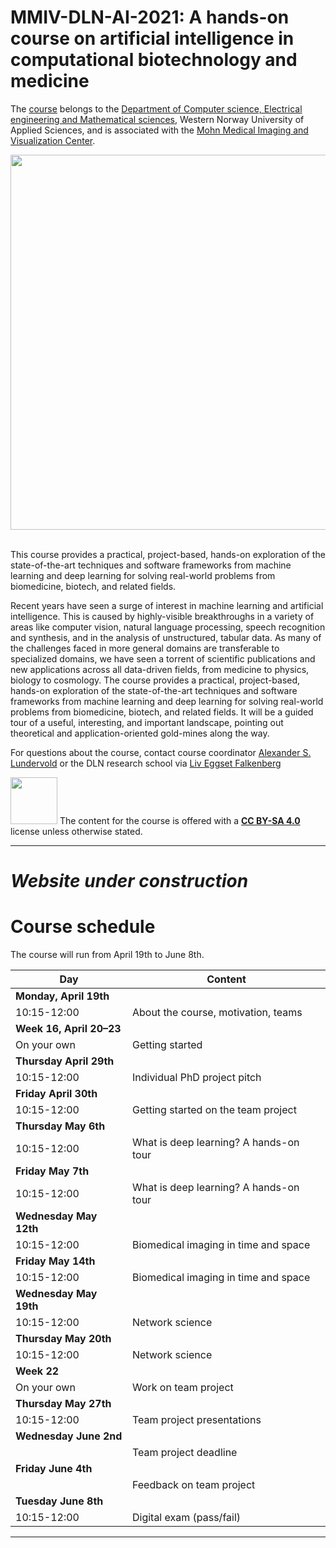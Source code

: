# MMIV-DLN-AI-2021: A hands-on course on artificial intelligence in computational biotechnology and medicine 

The [course](https://www.digitallifenorway.org/research-school/events/a-hands-on-introduction-to-artificial-intelligence.html) belongs to the [Department of Computer science, Electrical engineering and Mathematical sciences](https://www.hvl.no/en/about/management/faculty-of-engineering-and-science/department-of-computer-science-electrical-engineering-and-mathematical-sciences-ny-side), Western Norway University of Applied Sciences, and is associated with the [Mohn Medical Imaging and Visualization Center](https://mmiv.no/).

<div style="text-align:center"><img src="./assets/dln-ai_logo.png" width="600"></div> <br>

This course provides a practical, project-based, hands-on exploration of the state-of-the-art techniques and software frameworks from machine learning and deep learning for solving real-world problems from biomedicine, biotech, and related fields. 

Recent years have seen a surge of interest in machine learning and artificial intelligence. This is caused by highly-visible breakthroughs in a variety of areas like computer vision, natural language processing, speech recognition and synthesis, and in the analysis of unstructured, tabular data. As many of the challenges faced in more general domains are transferable to specialized domains, we have seen a torrent of scientific publications and new applications across all data-driven fields, from medicine to physics, biology to cosmology. The course provides a practical, project-based, hands-on exploration of the state-of-the-art techniques and software frameworks from machine learning and deep learning for solving real-world problems from biomedicine, biotech, and related fields. It will be a guided tour of a useful, interesting, and important landscape, pointing out theoretical and application-oriented gold-mines along the way. 

For questions about the course, contact course coordinator [Alexander S. Lundervold](https://www.hvl.no/en/employee/?user=3610493) or the DLN research school via [Liv Eggset Falkenberg](liv.falkenberg@ntnu.no)



<img src="./assets/cc_by_sa.png" width="75"> The content for the course is offered with a <b><a href="http://creativecommons.org/licenses/by-sa/4.0">CC BY-SA 4.0</a></b> license unless otherwise stated.


______________________________________________________


# _Website under construction_

# Course schedule

The course will run from April 19th to June 8th. 


| Day       |  Content  
|------------|------------
|**Monday, April 19th**|                                                  |               
|10:15-12:00 | About the course, motivation, teams |
|**Week 16, April 20&ndash;23**|                                                |               
|On your own | Getting started| 
|**Thursday April 29th**|                                                  |               
|10:15-12:00 | Individual PhD project pitch | 
|**Friday April 30th**|                                                  |               
|10:15-12:00 | Getting started on the team project | 
|**Thursday May 6th**|                                                  |               
|10:15-12:00 | What is deep learning? A hands-on tour | 
|**Friday May 7th**|                                                  |               
|10:15-12:00 | What is deep learning? A hands-on tour | 
|**Wednesday May 12th**|                                                  |               
|10:15-12:00 | Biomedical imaging in time and space | 
|**Friday May 14th**|                                                  |               
|10:15-12:00 | Biomedical imaging in time and space | 
|**Wednesday May 19th**|                                                  |               
|10:15-12:00 | Network science  | 
|**Thursday May 20th**|                                                  |               
|10:15-12:00 | Network science  | 
|**Week 22**|                                                  |               
|On your own | Work on team project | 
|**Thursday May 27th**|                                                  |               
|10:15-12:00 | Team project presentations |
|**Wednesday June 2nd**|                                                  |               
| | Team project deadline | 
|**Friday June 4th**|                                                  |               
| | Feedback on team project |
|**Tuesday June 8th**|                                                  |               
|10:15-12:00 | Digital exam (pass/fail)| 





______________________________________________________
